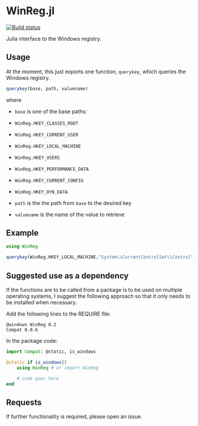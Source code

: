 # WinReg.jl

[![Build status](https://ci.appveyor.com/api/projects/status/4v53ctinmukaljbe?svg=true)](https://ci.appveyor.com/project/simonbyrne/winreg-jl)

Julia interface to the Windows registry.

## Usage

At the moment, this just exports one function, `querykey`, which queries the Windows registry.

```julia
querykey(base, path, valuename)
```
where
* `base` is one of the base paths:
 * `WinReg.HKEY_CLASSES_ROOT`
 * `WinReg.HKEY_CURRENT_USER`
 * `WinReg.HKEY_LOCAL_MACHINE`
 * `WinReg.HKEY_USERS`
 * `WinReg.HKEY_PERFORMANCE_DATA`
 * `WinReg.HKEY_CURRENT_CONFIG`
 * `WinReg.HKEY_DYN_DATA`

* `path` is the the path from `base` to the desired key
* `valuename` is the name of the value to retrieve

## Example

```julia
using WinReg

querykey(WinReg.HKEY_LOCAL_MACHINE,"System\\CurrentControlSet\\Control\\Session Manager\\Environment","PROCESSOR_ARCHITECTURE")
```

## Suggested use as a dependency

If the functions are to be called from a package is to be used on multiple operating systems, I suggest the following approach so that it only needs to be installed when necessary.

Add the following lines to the REQUIRE file:
```
@windows WinReg 0.2
Compat 0.8.6
```

In the package code:
```julia
import Compat: @static, is_windows

@static if is_windows()
    using WinReg # or import WinReg

    # code goes here
end
```

## Requests

If further functionality is required, please open an issue.
